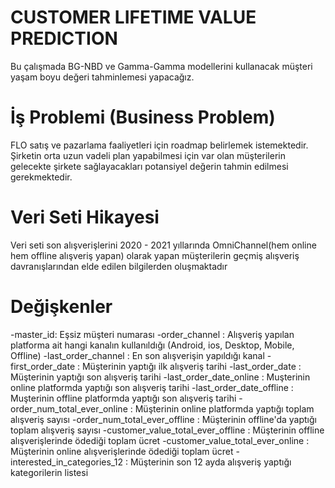 # CUSTOMER LIFETIME VALUE PREDICTION
Bu çalışmada BG-NBD ve Gamma-Gamma modellerini kullanacak müşteri yaşam boyu değeri tahminlemesi yapacağız.


# İş Problemi (Business Problem)
FLO satış ve pazarlama faaliyetleri için roadmap belirlemek istemektedir. Şirketin orta uzun vadeli plan yapabilmesi için var olan müşterilerin gelecekte şirkete sağlayacakları potansiyel değerin tahmin edilmesi gerekmektedir.

# Veri Seti Hikayesi
Veri seti son alışverişlerini 2020 - 2021 yıllarında OmniChannel(hem online hem offline alışveriş yapan) olarak yapan müşterilerin geçmiş alışveriş davranışlarından elde edilen bilgilerden oluşmaktadır

# Değişkenler
-master_id: Eşsiz müşteri numarası
-order_channel : Alışveriş yapılan platforma ait hangi kanalın kullanıldığı (Android, ios, Desktop, Mobile, Offline)
-last_order_channel : En son alışverişin yapıldığı kanal
-first_order_date : Müşterinin yaptığı ilk alışveriş tarihi
-last_order_date : Müşterinin yaptığı son alışveriş tarihi
-last_order_date_online : Muşterinin online platformda yaptığı son alışveriş tarihi
-last_order_date_offline : Muşterinin offline platformda yaptığı son alışveriş tarihi
-order_num_total_ever_online : Müşterinin online platformda yaptığı toplam alışveriş sayısı
-order_num_total_ever_offline : Müşterinin offline'da yaptığı toplam alışveriş sayısı
-customer_value_total_ever_offline : Müşterinin offline alışverişlerinde ödediği toplam ücret
-customer_value_total_ever_online : Müşterinin online alışverişlerinde ödediği toplam ücret
-interested_in_categories_12 : Müşterinin son 12 ayda alışveriş yaptığı kategorilerin listesi
